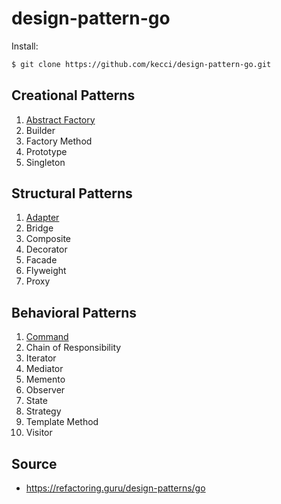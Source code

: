# design-pattern-go

Install:
```sh
$ git clone https://github.com/kecci/design-pattern-go.git
```

## Creational Patterns
1. [Abstract Factory](https://github.com/kecci/design-pattern-go/tree/master/creational_patterns/abstract_factory#abstract-factory)
2. Builder
3. Factory Method
4. Prototype
5. Singleton

## Structural Patterns
1. [Adapter](https://github.com/kecci/design-pattern-go/tree/master/structural_patterns/adapter#adapter)
2. Bridge
3. Composite
4. Decorator
5. Facade
6. Flyweight
7. Proxy

## Behavioral Patterns
1. [Command](https://github.com/kecci/design-pattern-go/tree/master/behavioral_patterns/command#command)
2. Chain of Responsibility
3. Iterator
4. Mediator
5. Memento
6. Observer
7. State
8. Strategy
9. Template Method
10. Visitor
## Source
- https://refactoring.guru/design-patterns/go